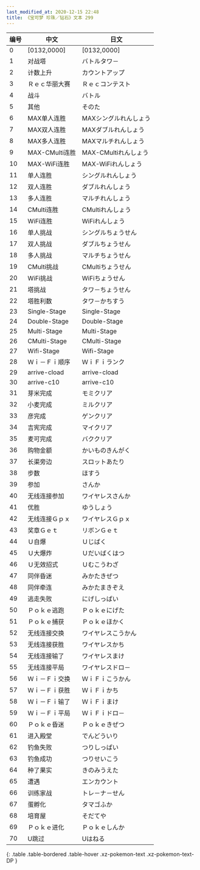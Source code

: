 ```yaml
---
last_modified_at: 2020-12-15 22:48
title: 《宝可梦 珍珠／钻石》文本 299
---
```

| 编号 | 中文 | 日文 |
| ---- | ---- | ---- |
| 0 | [0132,0000] | [0132,0000] |
| 1 | 对战塔 | バトルタワ－ |
| 2 | 计数上升 | カウントアップ |
| 3 | Ｒｅｃ华丽大赛 | Ｒｅｃコンテスト |
| 4 | 战斗 | バトル |
| 5 | 其他 | そのた |
| 6 | MAX单人连胜 | MAXシングルれんしょう |
| 7 | MAX双人连胜 | MAXダブルれんしょう |
| 8 | MAX多人连胜 | MAXマルチれんしょう |
| 9 | MAX-CMulti连胜 | MAX-CMultiれんしょう |
| 10 | MAX-WiFi连胜 | MAX-WiFiれんしょう |
| 11 | 单人连胜 | シングルれんしょう |
| 12 | 双人连胜 | ダブルれんしょう |
| 13 | 多人连胜 | マルチれんしょう |
| 14 | CMulti连胜 | CMultiれんしょう |
| 15 | WiFi连胜 | WiFiれんしょう |
| 16 | 单人挑战 | シングルちょうせん |
| 17 | 双人挑战 | ダブルちょうせん |
| 18 | 多人挑战 | マルチちょうせん |
| 19 | CMulti挑战 | CMultiちょうせん |
| 20 | WiFi挑战 | WiFiちょうせん |
| 21 | 塔挑战 | タワ－ちょうせん |
| 22 | 塔胜利数 | タワ－かちすう |
| 23 | Single-Stage | Single-Stage |
| 24 | Double-Stage | Double-Stage |
| 25 | Multi-Stage | Multi-Stage |
| 26 | CMulti-Stage | CMulti-Stage |
| 27 | Wifi-Stage | Wifi-Stage |
| 28 | Ｗｉ－Ｆｉ顺序 | ＷｉＦｉランク |
| 29 | arrive-cload | arrive-cload |
| 30 | arrive-c10 | arrive-c10 |
| 31 | 芽米完成 | モミクリア |
| 32 | 小麦完成 | ミルクリア |
| 33 | 彦完成 | ゲンクリア |
| 34 | 吉宪完成 | マイクリア |
| 35 | 麦可完成 | バククリア |
| 36 | 购物金额 | かいものきんがく |
| 37 | 长渠旁边 | スロットあたり |
| 38 | 步数 | ほすう |
| 39 | 参加 | さんか |
| 40 | 无线连接参加 | ワイヤレスさんか |
| 41 | 优胜 | ゆうしょう |
| 42 | 无线连接Ｇｐｘ | ワイヤレスＧｐｘ |
| 43 | 奖章Ｇｅｔ | リボンＧｅｔ |
| 44 | Ｕ自爆 | Ｕじばく |
| 45 | Ｕ大爆炸 | Ｕだいばくはつ |
| 46 | Ｕ无效招式 | Ｕむこうわざ |
| 47 | 同伴昏迷 | みかたきぜつ |
| 48 | 同伴牵连 | みかたまきぞえ |
| 49 | 逃走失败 | にげしっぱい |
| 50 | Ｐｏｋｅ逃跑 | Ｐｏｋｅにげた |
| 51 | Ｐｏｋｅ捕获 | Ｐｏｋｅほかく |
| 52 | 无线连接交换 | ワイヤレスこうかん |
| 53 | 无线连接获胜 | ワイヤレスかち |
| 54 | 无线连接输了 | ワイヤレスまけ |
| 55 | 无线连接平局 | ワイヤレスドロ－ |
| 56 | Ｗｉ－Ｆｉ交换 | ＷｉＦｉこうかん |
| 57 | Ｗｉ－Ｆｉ获胜 | ＷｉＦｉかち |
| 58 | Ｗｉ－Ｆｉ输了 | ＷｉＦｉまけ |
| 59 | Ｗｉ－Ｆｉ平局 | ＷｉＦｉドロ－ |
| 60 | Ｐｏｋｅ昏迷 | Ｐｏｋｅきぜつ |
| 61 | 进入殿堂 | でんどういり |
| 62 | 钓鱼失败 | つりしっぱい |
| 63 | 钓鱼成功 | つりせいこう |
| 64 | 种了果实 | きのみうえた |
| 65 | 遭遇 | エンカウント |
| 66 | 训练家战 | トレ－ナ－せん |
| 67 | 蛋孵化 | タマゴふか |
| 68 | 培育屋 | そだてや |
| 69 | Ｐｏｋｅ进化 | Ｐｏｋｅしんか |
| 70 | U跳过 | Uはねる |
{: .table .table-bordered .table-hover .xz-pokemon-text .xz-pokemon-text-DP }